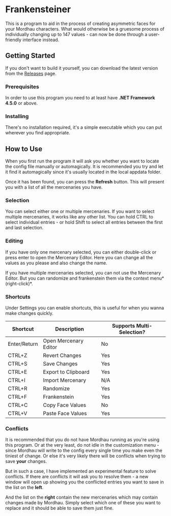 # Frankensteiner
This is a program to aid in the process of creating asymmetric faces for your Mordhau characters. What would otherwise be a gruesome process of individually changing up to 147 values - can now be done through a user-friendly interface instead.

## Getting Started
If you don't want to build it yourself, you can download the latest version from the [Releases](https://github.com/Dealman/Frankensteiner/releases) page.

### Prerequisites
In order to use this program you need to at least have **.NET Framework 4.5.0** or above.

### Installing
There's no installation required, it's a simple executable which you can put wherever you find appropriate.

## How to Use
When you first run the program it will ask you whether you want to locate the config file manually or automagically. It is recommended you try and let it find it automagically since it's usually located in the local appdata folder.

Once it has been found, you can press the **Refresh** button. This will present you with a list of all the mercenaries you have.

### Selection
You can select either one or multiple mercenaries. If you want to select multiple mercenaries, it works like any other list. You can hold CTRL to select individual entries - or hold Shift to select all entries between the first and last selection.

### Editing
If you have only one mercenary selected, you can either double-click or press enter to open the Mercenary Editor. Here you can change all the values as you please and also change the name.

If you have multiple mercenaries selected, you can not use the Mercenary Editor. But you can randomize and frankenstein them via the context menu*(right-click)*.

### Shortcuts
Under Settings you can enable shortcuts, this is useful for when you wanna make changes quickly.

| Shortcut | Description | Supports Multi-Selection? |
| -------- | ----------- | ------------------------- |
| Enter/Return | Open Mercenary Editor | No          |
| CTRL+Z | Revert Changes | Yes                      |
| CTRL+S | Save Changes | Yes                        |
| CTRL+E | Export to Clipboard | Yes                 |
| CTRL+I | Import Mercenary | N/A                    |
| CTRL+R | Randomize | Yes                           |
| CTRL+F | Frankenstein | Yes                        |
| CTRL+C | Copy Face Values | No                     |
| CTRL+V | Paste Face Values | Yes                    |

### Conflicts
It is recommended that you do not have Mordhau running as you're using this program. Or at the very least, do not idle in the customization menu - since Mordhau will write to the config every single time you make even the tiniest of change. Or else it's very likely there will be conflicts when trying to save **your** changes.

But in such a case, I have implemented an experimental feature to solve conflicts. If there are conflicts it will ask you to resolve them - a new window will open up showing you the conflicted entries you want to save in the list on the **left**.

And the list on the **right** contain the new mercenaries which may contain changes made by Mordhau. Simply select which one of these you want to replace and it should be able to save them just fine.

